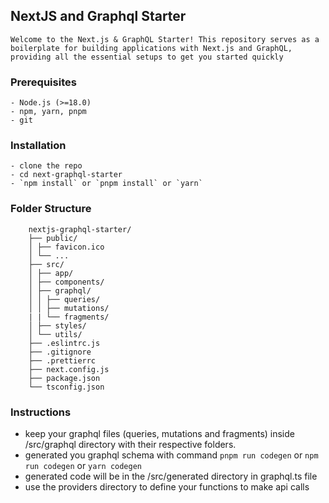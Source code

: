 ## NextJS and Graphql Starter

    Welcome to the Next.js & GraphQL Starter! This repository serves as a boilerplate for building applications with Next.js and GraphQL, providing all the essential setups to get you started quickly

### Prerequisites

    - Node.js (>=18.0)
    - npm, yarn, pnpm
    - git

### Installation

    - clone the repo
    - cd next-graphql-starter
    - `npm install` or `pnpm install` or `yarn`

### Folder Structure

```
    nextjs-graphql-starter/
    ├── public/
    │ ├── favicon.ico
    │ └── ...
    ├── src/
    │ ├── app/
    │ ├── components/
    │ ├── graphql/
    │ │ ├── queries/
    │ │ ├── mutations/
    | | └── fragments/
    │ ├── styles/
    │ └── utils/
    ├── .eslintrc.js
    ├── .gitignore
    ├── .prettierrc
    ├── next.config.js
    ├── package.json
    └── tsconfig.json
```

 ### Instructions
  - keep your graphql files (queries, mutations and fragments) inside /src/graphql directory with their respective folders.
  - generated you graphql schema with command `pnpm run codegen` or `npm run codegen` or `yarn codegen`
  - generated code will be in the /src/generated directory in graphql.ts file
  - use the providers directory to define your functions to make api calls